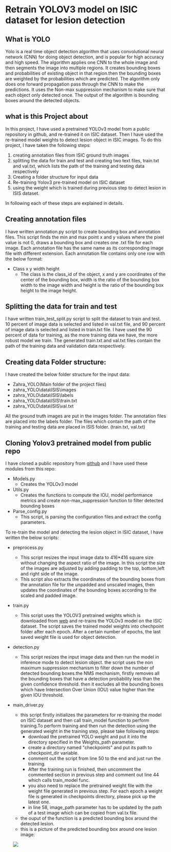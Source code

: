 # Retrain YOLOV3 model on ISIC dataset for lesion detection

## What is YOLO
Yolo is a real time object detection algorithm that uses convolutional neural network (CNN) for doing object detection, and is popular for high accuracy and high speed. The algorithm applies one CNN to the whole image and then segments the image into multiple regions.
It creates bounding boxes and probabilities of existing object in that region.then the bounding boxes are weighted by the probabilities which are predicted. The algorithm only does one forward propagation pass through the CNN to make the predictions. It uses the Non-max suppression mechanism to make sure that each object only detected once. The output of the algorithm is bounding boxes around the detected objects.

## what is this Project about

In this project, I have used a pretrained YOLOv3 model from a public repository in github, and re-trained it on ISIC dataset. Then I have used the re-trained model weights to detect lesion object in ISIC images. To do this project, I have taken the following steps:
1.	creating annotation files from ISIC ground truth images
2.	splitting the data for train and test and creating two text files, train.txt and val.txt, which lists the path of the training and testing data respectively
3.	Creating a folder structure for input data
4.	Re-training Yolov3 pre-trained model on ISIC dataset
5.	using the weight which is trained during previous step to detect lesion in ISIS dataset.

In following each of these steps are explained in details.


## Creating annotation files
I have written annotation.py script to create bounding box and annotation files. This script finds the min and max point x and y values where the pixel value is not 0, draws a bounding box and creates one .txt file for each image. Each annotation file has the same name as its corresponding image file with different extension. Each annotation file contains only one row with the below format:
* Class   x  y  width height
	* The class is the class_id of the object, x and y are coordinates of the center of the bounding box, width is the ratio of the bounding box width to the image width and height is the ratio of the bounding box height to the image height.

## Splitting the data for train and test
I have written train_test_split.py script to split the dataset to train and test. 10 percent of image data is selected and listed in val.txt file, and 90 percent of image data is selected and listed in train.txt file. I have used the 90 percent of data for training, as the more training data we have, the more robust model we train.
 The generated train.txt and val.txt files contain the path of the training data and validation data respectively.


## Creating data Folder structure:
I have created the below folder structure for the input data:
* Zahra_YOLO(Main folder of the project files)
* zahra_YOLO\data\ISIS\images
* zahra_YOLO\data\ISIS\labels
* zahra_YOLO\data\ISIS\train.txt
* zahra_YOLO\data\ISIS\val.txt

All the ground truth images are put in the images folder.
The annotation files are placed into the labels folder.
The files which contain the path of the training and testing data are placed in ISIS folder. (train.txt, val.txt)


## Cloning Yolov3 pretrained model from public repo
I have cloned a public repository from  [github](https://github.com/cfotache/pytorch_custom_yolo_training.git) and I have used these modules from this repo:

* Models.py
	* Creates the YOLOv3 model
* Utils.py
	* Creates the functions to compute the IOU, model performance metrics and create non-max_suppression function to filter detected bounding boxes
* Parse_config.py
	* This script, is parsing the configuration files and extract the config parameters.

To re-train the model and detecting the lesion object in ISIC dataset, I have written the below scripts:
* preprocess.py
	* This script resizes the input image data to 416*416 square size without changing the aspect ratio of the image. In this script the size of the images are adjusted by adding padding to the top, bottom,left and right side of the image.	
	* This script also extracts the  coordinates of the bounding boxes from the annotation file for the unpadded and unscaled images, then updates the coordinates of the bounding boxes according to the scaled and padded image.
* train.py
	* This script uses the YOLOV3 pretrained weights which is downloaded from [web](https://pjreddie.com/media/files/yolov3.weights) and re-trains the YOLOv3 model on the ISIC dataset. The script saves the trained model weights into chechpoint folder after each epoch. After a certain number of epochs, the last saved weight file is used for object detection.
* detection.py
	* This script resizes the input image data and then run the model in inference mode to detect lesion object. the script uses the non maximum suppression mechanism to filter down the number of detected bounding boxes.the NMS mechanism, firstly removes all the bounding boxes that have a detection probability less than the given confidence threshold.	then it excludes all the bounding boxes which have Intersection Over Union (IOU) value higher than the given IOU threshold.
* main_driver.py
	* this script firstly initializes the parameters for re-training the model on ISIC dataset and then call train_model function to perform training.To perform training and then run the detection using the generated weight in the training step, please take following steps:
		* download the pretrained YOLO weight and put it into the directory specified in the Weights_path parameter.
		* create a directory named "checkpoints" and put its path to checkpoint_dir variable.
		* comment out the script from line 50 to the end and just run the training.
		* After the training run is finished, then uncomment the commented section in previous step and comment out line 44 which calls train_model func.
		* you also need to replace the pretrained weight file with the weight file generated in previous step. For each epoch a weight file is generated in checkpoints directory, please pick up the latest one.
		* in line 58, image_path parameter has to be updated by the path of a test image which can be copied from val.tx file.
	* the ouput of the function is a predicted bounding box around the detected lesion.
	* this is a picture of the predicted bounding box around one lesion image:







	![](https://github.com/zaragolshani/PatternFlow/blob/topic-recognition/recognition/zahra_YOLO/150150.png ) 




